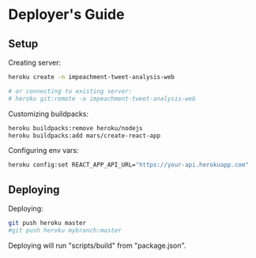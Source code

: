 
# Deployer's Guide

## Setup

Creating server:

```sh
heroku create -n impeachment-tweet-analysis-web

# or connecting to existing server:
# heroku git:remote -a impeachment-tweet-analysis-web
```

Customizing buildpacks:

```sh
heroku buildpacks:remove heroku/nodejs
heroku buildpacks:add mars/create-react-app
```

Configuring env vars:

```sh
heroku config:set REACT_APP_API_URL="https://your-api.herokuapp.com"
```

## Deploying

Deploying:

```sh
git push heroku master
#git push heroku mybranch:master
```

Deploying will run "scripts/build" from "package.json".
